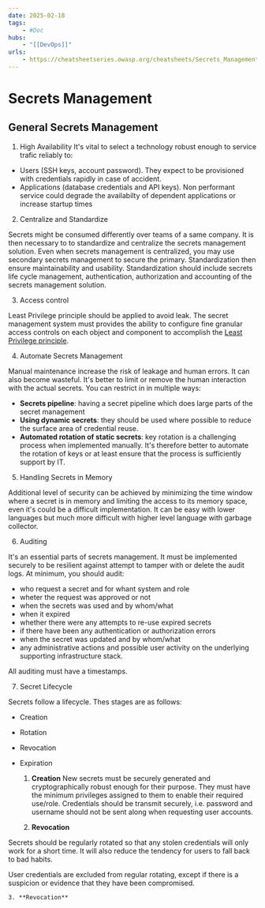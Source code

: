 ```yaml
---
date: 2025-02-18
tags:
    - #Doc 
hubs:
    - "[[DevOps]]"
urls:
    - https://cheatsheetseries.owasp.org/cheatsheets/Secrets_Management_Cheat_Sheet.html
---
```


# Secrets Management

## General Secrets Management

1.  High Availability
It's vital to select a technology robust enough to service trafic reliably to:
- Users (SSH keys, account password). They expect to be provisioned with credentials
rapidly in case of accident. 
- Applications (database credentials and API keys). Non performant service could degrade
  the availabilty of dependent applications or increase startup times

2. Centralize and Standardize

Secrets might be consumed differently over teams of a same company. It is then necessary
to to standardize and centralize the secrets management solution. Even when secrets
management is centralized, you may use secondary secrets management to secure the
primary. Standardization then ensure maintainability and usability.
Standardization should include secrets life cycle management, authentication,
authorization and accounting of the secrets management solution.

3. Access control

Least Privilege principle should be applied to avoid leak. The secret management
system must provides the ability to configure fine granular access controls on each
object and component to accomplish the [Least Privilege principle](obsidian://open?vault=ObsidianVault&file=inbox%2F2025-02-18_Least_Privilege_principle).


4. Automate Secrets Management

Manual maintenance increase the risk of leakage and human errors. It can also become
wasteful. It's better to limit or remove the human interaction with the actual secrets.
You can restrict in in multiple ways:
- **Secrets pipeline**: having a secret pipeline which does large parts of the secret
management
- **Using dynamic secrets**: they should be used where possible to reduce the surface
area of credential reuse.
- **Automated rotation of static secrets**: key rotation is a challenging process when
implemented manually. It's therefore better to automate the rotation of keys or at least
ensure that the process is sufficiently support by IT.

5. Handling Secrets in Memory

Additional level of security can be achieved by minimizing the time window where a
secret is in memory and limiting the access to its memory space, even it's could be a
difficult implementation.
It can be easy with lower languages but much more difficult with higher level language
with garbage collector.

6. Auditing

It's an essential parts of secrets management. It must be implemented securely to be
resilient against attempt to tamper with or delete the audit logs. At minimum, you
should audit:
- who request a secret and for whant system and role
- wheter the request was approved or not
- when the secrets was used and by whom/what
- when it expired
- whether there were any attempts to re-use expired secrets
- if there have been any authentication or authorization errors
- when the secret was updated and by whom/what
- any administrative actions and possible user activity on the underlying supporting
infrastructure stack.

All auditing must have a timestamps.

7. Secret Lifecycle

Secrets follow a lifecycle. Thes stages are as follows:
- Creation
- Rotation
- Revocation
- Expiration

    1. **Creation**
			New secrets must be securely generated and cryptographically robust enough for their
purpose. They must have the minimum privileges assigned to them to enable their
required use/role.
Credentials should be transmit securely, i.e. password and username should not be sent
along when requesting user accounts. 

	1. **Revocation**

Secrets should be regularly rotated so that any stolen credentials will only work for a
short time. It will also reduce the tendency for users to fall back to bad habits.

User credentials are excluded from regular rotating, except if there is a suspicion or
evidence that they have been compromised.

    3. **Revocation**


